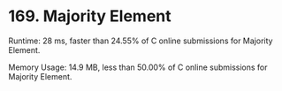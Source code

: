 # 169. Majority Element

Runtime: 28 ms, faster than 24.55% of C online submissions for Majority Element.

Memory Usage: 14.9 MB, less than 50.00% of C online submissions for Majority Element.
